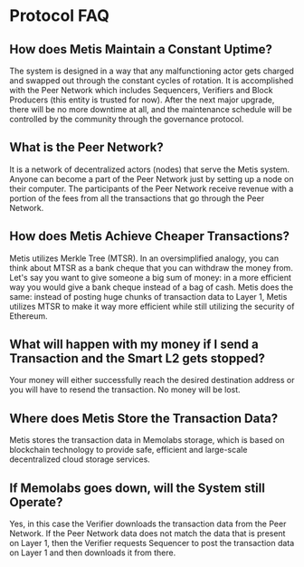 # Protocol FAQ

## How does Metis Maintain a Constant Uptime?

The system is designed in a way that any malfunctioning actor gets charged and swapped out through the constant cycles of rotation. It is accomplished with the Peer Network which includes Sequencers, Verifiers and Block Producers (this entity is trusted for now). After the next major upgrade, there will be no more downtime at all, and the maintenance schedule will be controlled by the community through the governance protocol.

## What is the Peer Network?

It is a network of decentralized actors (nodes) that serve the Metis system. Anyone can become a part of the Peer Network just by setting up a node on their computer. The participants of the Peer Network receive revenue with a portion of the fees from all the transactions that go through the Peer Network.

## How does Metis Achieve Cheaper Transactions?

Metis utilizes Merkle Tree (MTSR). In an oversimplified analogy, you can think about MTSR as a bank cheque that you can withdraw the money from. Let's say you want to give someone a big sum of money: in a more efficient way you would give a bank cheque instead of a bag of cash. Metis does the same: instead of posting huge chunks of transaction data to Layer 1, Metis utilizes MTSR to make it way more efficient while still utilizing the security of Ethereum.

## What will happen with my money if I send a Transaction and the Smart L2 gets stopped?

Your money will either successfully reach the desired destination address or you will have to resend the transaction. No money will be lost.

## Where does Metis Store the Transaction Data?

Metis stores the transaction data in Memolabs storage, which is based on blockchain technology to provide safe, efficient and large-scale decentralized cloud storage services.

## If Memolabs goes down, will the System still Operate?

Yes, in this case the Verifier downloads the transaction data from the Peer Network. If the Peer Network data does not match the data that is present on Layer 1, then the Verifier requests Sequencer to post the transaction data on Layer 1 and then downloads it from there.
